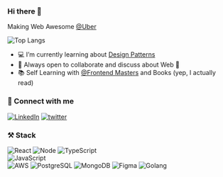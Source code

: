 ### Hi there 👋

<!--
**MananTaneja/MananTaneja** is a ✨ _special_ ✨ repository because its `README.md` (this file) appears on your GitHub profile.

Here are some ideas to get you started:

- 🔭 I’m currently working on ...
- 🌱 I’m currently learning ...
- 👯 I’m looking to collaborate on ...
- 🤔 I’m looking for help with ...
- 💬 Ask me about ...
- 📫 How to reach me: ...
- 😄 Pronouns: ...
- ⚡ Fun fact: ...
-->

Making Web Awesome [@Uber](https://github.com/Uber)


<!--[Manan's github stats](https://github-readme-stats.vercel.app/api?username=manantaneja&count_private=true&show_icons=true) -->
![Top Langs](https://github-readme-stats.vercel.app/api/top-langs/?username=manantaneja&langs_count=10&layout=compact)


- 💻  I’m currently learning about [Design Patterns](https://www.patterns.dev/posts/classic-design-patterns/)
- 👯  Always open to collaborate and discuss about Web 🧡
- 📚  Self Learning with [@Frontend Masters](https://frontendmasters.com/u/Manan/) and Books (yep, I actually read)


### 🤝 Connect with me 

 <a href="https://www.linkedin.com/in/manan-taneja/" target="_blank"><img src="https://img.shields.io/badge/LinkedIn-Manan%20Taneja-0e76a8?style=for-the-badge&logo=linkedin" alt="LinkedIn"></a>   <a href="https://twitter.com/MananTaneja" target="_blank"><img src="https://img.shields.io/badge/Twitter-Manan_Taneja-00acee?style=for-the-badge&logo=twitter" alt="twitter"></a>  
 
 
 ### ⚒️ Stack
 
 
![React](https://img.shields.io/badge/React-3DDC84?style=for-the-badge&logo=react&logoColor=white)
![Node](https://img.shields.io/badge/NodeJS-%230095D5.svg?style=for-the-badge&logo=node.js&logoColor=white)
![TypeScript](https://img.shields.io/badge/typescript-%23ED8B00.svg?style=for-the-badge&logo=typescript&logoColor=white)  
![JavaScript](https://img.shields.io/badge/javascript-%23ED8B00.svg?style=for-the-badge&logo=javascript&logoColor=white)  
![AWS](https://img.shields.io/badge/aws-%23039BE5.svg?style=for-the-badge&logo=Amazon%20AWS)
![PostgreSQL](https://img.shields.io/badge/postgresql-%2307405e.svg?style=for-the-badge&logo=postgresql&logoColor=white)
![MongoDB](https://img.shields.io/badge/MongoDB-%2307405e.svg?style=for-the-badge&logo=MongoDB&logoColor=white)
![Figma](https://img.shields.io/badge/figma-%23ED8B00.svg?style=for-the-badge&logo=figma&logoColor=white) 
![Golang](https://img.shields.io/badge/go-%23ED8B00.svg?style=for-the-badge&logo=go&logoColor=white)
 
